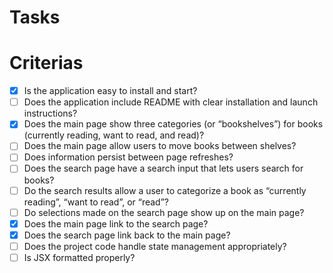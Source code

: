 # Tasks

# Criterias
- [x] Is the application easy to install and start?
- [ ] Does the application include README with clear installation and launch instructions?
- [x] Does the main page show three categories (or “bookshelves”) for books (currently reading, want to read, and read)?
- [ ] Does the main page allow users to move books between shelves?
- [ ] Does information persist between page refreshes?
- [ ] Does the search page have a search input that lets users search for books?
- [ ] Do the search results allow a user to categorize a book as “currently reading”, “want to read”, or “read”?
- [ ] Do selections made on the search page show up on the main page?
- [x] Does the main page link to the search page?
- [x] Does the search page link back to the main page?
- [ ] Does the project code handle state management appropriately?
- [ ] Is JSX formatted properly?
